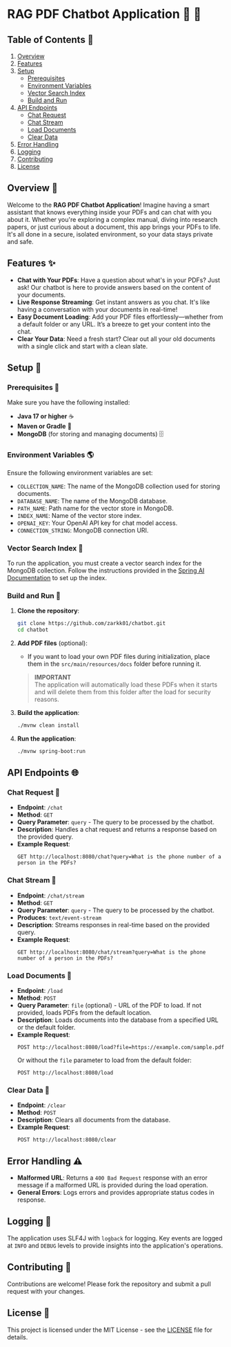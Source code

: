 # RAG PDF Chatbot Application :robot: :page_facing_up:

## Table of Contents :bookmark_tabs:
1. [Overview](#overview)
2. [Features](#features)
3. [Setup](#setup)
    - [Prerequisites](#prerequisites)
    - [Environment Variables](#environment-variables)
    - [Vector Search Index](#vector-search-index)
    - [Build and Run](#build-and-run)
4. [API Endpoints](#api-endpoints)
    - [Chat Request](#chat-request)
    - [Chat Stream](#chat-stream)
    - [Load Documents](#load-documents)
    - [Clear Data](#clear-data)
5. [Error Handling](#error-handling)
6. [Logging](#logging)
7. [Contributing](#contributing)
8. [License](#license)

## Overview :rocket:

Welcome to the **RAG PDF Chatbot Application**! Imagine having a smart assistant that knows everything inside your PDFs and can chat with you about it. Whether you're exploring a complex manual, diving into research papers, or just curious about a document, this app brings your PDFs to life. It's all done in a secure, isolated environment, so your data stays private and safe.

## Features :sparkles:

- **Chat with Your PDFs**: Have a question about what's in your PDFs? Just ask! Our chatbot is here to provide answers based on the content of your documents.
- **Live Response Streaming**: Get instant answers as you chat. It's like having a conversation with your documents in real-time!
- **Easy Document Loading**: Add your PDF files effortlessly—whether from a default folder or any URL. It’s a breeze to get your content into the chat.
- **Clear Your Data**: Need a fresh start? Clear out all your old documents with a single click and start with a clean slate.

## Setup :wrench:

### Prerequisites :memo:

Make sure you have the following installed:

- **Java 17 or higher** :coffee:
- **Maven or Gradle** :hammer:
- **MongoDB** (for storing and managing documents) :file_cabinet:

### Environment Variables :earth_americas:

Ensure the following environment variables are set:

- `COLLECTION_NAME`: The name of the MongoDB collection used for storing documents.
- `DATABASE_NAME`: The name of the MongoDB database.
- `PATH_NAME`: Path name for the vector store in MongoDB.
- `INDEX_NAME`: Name of the vector store index.
- `OPENAI_KEY`: Your OpenAI API key for chat model access.
- `CONNECTION_STRING`: MongoDB connection URI.

### Vector Search Index :mag_right:

To run the application, you must create a vector search index for the MongoDB collection. Follow the instructions provided in the [Spring AI Documentation](https://docs.spring.io/spring-ai/reference/api/vectordbs/mongodb.html) to set up the index.

### Build and Run :rocket:

1. **Clone the repository**:
    ```bash
    git clone https://github.com/zarkk01/chatbot.git
    cd chatbot
    ```

2. **Add PDF files** (optional):
    - If you want to load your own PDF files during initialization, place them in the `src/main/resources/docs` folder before running it.

    > **IMPORTANT**  
    > The application will automatically load these PDFs when it starts and will delete them from this folder after the load for security reasons.

3. **Build the application**:
    ```bash
    ./mvnw clean install
    ```

4. **Run the application**:
    ```bash
    ./mvnw spring-boot:run
    ```

## API Endpoints :globe_with_meridians:

### Chat Request :speech_balloon:

- **Endpoint**: `/chat`
- **Method**: `GET`
- **Query Parameter**: `query` - The query to be processed by the chatbot.
- **Description**: Handles a chat request and returns a response based on the provided query.
- **Example Request**:
    ```http
    GET http://localhost:8080/chat?query=What is the phone number of a person in the PDFs?
    ```

### Chat Stream :ocean:

- **Endpoint**: `/chat/stream`
- **Method**: `GET`
- **Query Parameter**: `query` - The query to be processed by the chatbot.
- **Produces**: `text/event-stream`
- **Description**: Streams responses in real-time based on the provided query.
- **Example Request**:
    ```http
    GET http://localhost:8080/chat/stream?query=What is the phone number of a person in the PDFs?
    ```

### Load Documents :page_with_curl:

- **Endpoint**: `/load`
- **Method**: `POST`
- **Query Parameter**: `file` (optional) - URL of the PDF to load. If not provided, loads PDFs from the default location.
- **Description**: Loads documents into the database from a specified URL or the default folder.
- **Example Request**:
    ```http
    POST http://localhost:8080/load?file=https://example.com/sample.pdf
    ```
    Or without the `file` parameter to load from the default folder:
    ```http
    POST http://localhost:8080/load
    ```

### Clear Data :broom:

- **Endpoint**: `/clear`
- **Method**: `POST`
- **Description**: Clears all documents from the database.
- **Example Request**:
    ```http
    POST http://localhost:8080/clear
    ```

## Error Handling :warning:

- **Malformed URL**: Returns a `400 Bad Request` response with an error message if a malformed URL is provided during the load operation.
- **General Errors**: Logs errors and provides appropriate status codes in response.

## Logging :scroll:

The application uses SLF4J with `logback` for logging. Key events are logged at `INFO` and `DEBUG` levels to provide insights into the application's operations.

## Contributing :handshake:

Contributions are welcome! Please fork the repository and submit a pull request with your changes.

## License :memo:

This project is licensed under the MIT License - see the [LICENSE](LICENSE) file for details.
